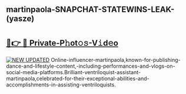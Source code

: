 ## martinpaola-SNAPCHAT-STATEWINS-LEAK-(yasze)


# <h2><a href="https://mediaupload.pro?-20M">🔗👉 🔴 Private-P𝚑ot𝚘𝚜-V𝚒d𝚎o</a></h2>

[![NEW UPDATED](https://i.imgur.com/0qMVB7G.gif)](https://mediaupload.pro?-20M)
Online-influencer-martinpaola,known-for-publishing-dance-and-lifestyle-content,-including-performances-and-vlogs-on-social-media-platforms.Brilliant-ventriloquist-assistant-martinpaola,celebrated-for-their-exceptional-abilities-and-accomplishments-in-assisting-ventriloquists.  